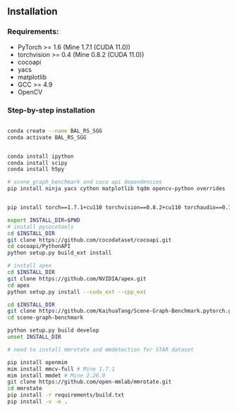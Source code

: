 ## Installation


### Requirements:
- PyTorch >= 1.6 (Mine 1.7.1 (CUDA 11.0))
- torchvision >= 0.4 (Mine 0.8.2 (CUDA 11.0))
- cocoapi
- yacs
- matplotlib
- GCC >= 4.9
- OpenCV


### Step-by-step installation

```bash

conda create --name BAL_RS_SGG
conda activate BAL_RS_SGG


conda install ipython
conda install scipy
conda install h5py

# scene_graph_benchmark and coco api dependencies
pip install ninja yacs cython matplotlib tqdm opencv-python overrides


pip install torch==1.7.1+cu110 torchvision==0.8.2+cu110 torchaudio==0.7.2 -f https://download.pytorch.org/whl/torch_stable.html

export INSTALL_DIR=$PWD
# install pycocotools
cd $INSTALL_DIR
git clone https://github.com/cocodataset/cocoapi.git
cd cocoapi/PythonAPI
python setup.py build_ext install

# install apex
cd $INSTALL_DIR
git clone https://github.com/NVIDIA/apex.git
cd apex
python setup.py install --cuda_ext --cpp_ext

cd $INSTALL_DIR
git clone https://github.com/KaihuaTang/Scene-Graph-Benchmark.pytorch.git
cd scene-graph-benchmark

python setup.py build develop
unset INSTALL_DIR

# need to install mmrotate and mmdetection for STAR dataset

pip install openmim
mim install mmcv-full # Mine 1.7.1   
mim install mmdet # Mine 2.26.0 
git clone https://github.com/open-mmlab/mmrotate.git
cd mmrotate
pip install -r requirements/build.txt
pip install -v -e .

